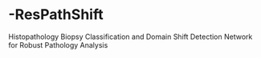 # -ResPathShift
Histopathology Biopsy Classification and Domain Shift Detection Network for Robust Pathology Analysis
